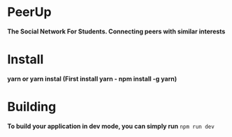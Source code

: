 # PeerUp
**The Social Network For Students. Connecting peers with similar interests**

Install
=======
**yarn or yarn instal (First install yarn - npm install -g yarn)**

Building
=======

**To build your application in dev mode, you can simply run**
`npm run dev`